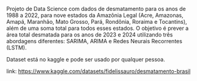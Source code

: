 Projeto de Data Science com dados de desmatamento para os anos de 1988 a 2022, para nove estados da Amazônia Legal (Acre, Amazonas, Amapá, Maranhão, Mato Grosso, Pará, Rondônia, Roraima e Tocantins), além de uma soma total para todos esses estados. O objetivo é prever a área total desmatada para os anos de 2023 e 2024 utilizando três abordagens diferentes: SARIMA, ARIMA e Redes Neurais Recorrentes (LSTM).

Dataset está no kaggle e pode ser usado por qualquer pessoa.

link: https://www.kaggle.com/datasets/fidelissauro/desmatamento-brasil
